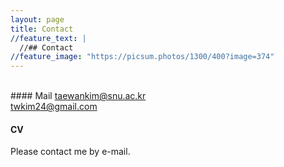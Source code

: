 ```yaml
---
layout: page
title: Contact
//feature_text: |
  //## Contact
//feature_image: "https://picsum.photos/1300/400?image=374"
---
```

<br>
#### Mail
<a href="mailto:taewankim@snu.ac.kr?Subject=" target="_top">taewankim@snu.ac.kr</a>
<br>
<a href="mailto:twkim24@gmail.aocm?Subject=" target="_top">twkim24@gmail.com</a>

#### CV
Please contact me by e-mail.
